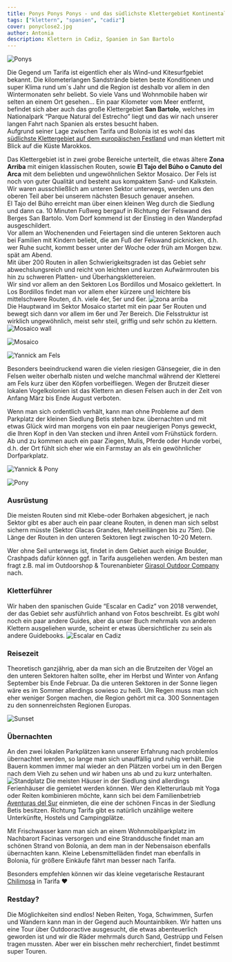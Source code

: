 ```yaml
---
title: Ponys Ponys Ponys - und das südlichste Klettergebiet Kontinentaleuropas
tags: ["klettern", "spanien", "cadiz"]
cover: ponyclose2.jpg
author: Antonia
description: Klettern in Cadiz, Spanien in San Bartolo
---
```

![Ponys](./ponyclose1.jpg)

Die Gegend um Tarifa ist eigentlich eher als Wind-und Kitesurfgebiet bekannt. Die kilometerlangen Sandstrände bieten beste Konditionen und super Klima rund um´s Jahr und die Region ist deshalb vor allem in den Wintermonaten sehr beliebt. So viele Vans und Wohnmobile haben wir selten an einem Ort gesehen…
Ein paar Kilometer vom Meer entfernt, befindet sich aber auch das große Klettergebiet **San Bartolo**, welches im Nationalpark “Parque Natural del Estrecho” liegt und das wir nach unserer langen Fahrt nach Spanien als erstes besucht haben. 
<br/>
Aufgrund seiner Lage zwischen Tarifa und Bolonia ist es wohl das [südlichste Klettergebiet auf dem europäischen Festland](https://goo.gl/maps/4UkUHLpYzg17eQqt8/) und man klettert mit Blick auf die Küste Marokkos.

Das Klettergebiet ist in zwei grobe Bereiche unterteilt, die etwas ältere **Zona Arriba** mit einigen klassischen Routen, sowie **El Tajo del Búho o Canuto del Arca** mit dem beliebten und ungewöhnlichen Sektor Mosaico. Der Fels ist noch von guter Qualität und besteht aus kompaktem Sand- und Kalkstein. Wir waren ausschließlich am unteren Sektor unterwegs, werden uns den oberen Teil aber bei unserem nächsten Besuch genauer ansehen.
<br/>
El Tajo del Búho erreicht man über einen kleinen Weg durch die Siedlung und dann ca. 10 Minuten Fußweg bergauf in Richtung der Felswand des Berges San Bartolo. Vom Dorf kommend ist der Einstieg in den Wanderpfad ausgeschildert. 
<br/>
Vor allem an Wochenenden und Feiertagen sind die unteren Sektoren auch bei Familien mit Kindern beliebt, die am Fuß der Felswand picknicken, d.h. wer Ruhe sucht, kommt besser unter der Woche oder früh am Morgen bzw. spät am Abend.
<br/>
Mit über 200 Routen in allen Schwierigkeitsgraden ist das Gebiet sehr abwechslungsreich und reicht von leichten und kurzen Aufwärmrouten bis hin zu schweren Platten- und Überhangsklettereien. 
<br/>
Wir sind vor allem an den Sektoren Los Bordillos und Mosaico geklettert. In Los Bordillos findet man vor allem eher kürzere und leichtere bis mittelschwere Routen, d.h. viele 4er, 5er und 6er.
![zona arriba](./yannickfels.jpg) 
<br/>
Die Hauptwand im Sektor Mosaico startet mit ein paar 5er Routen und bewegt sich dann vor allem im 6er und 7er Bereich. Die Felsstruktur ist wirklich ungewöhnlich, meist sehr steil, griffig und sehr schön zu klettern.
![Mosaico wall](./mosaicowall.JPG)

![Mosaico](./mosaico1.jpg)

![Yannick am Fels](./yannickwall.JPG)

Besonders beeindruckend waren die vielen riesigen Gänsegeier, die in den Felsen weiter oberhalb nisten und welche manchmal während der Kletterei am Fels kurz über den Köpfen vorbeifliegen. Wegen der Brutzeit dieser lokalen Vogelkolonien ist das Klettern an diesen Felsen auch in der Zeit von Anfang März bis Ende August verboten.

Wenn man sich ordentlich verhält, kann man ohne Probleme auf dem Parkplatz der kleinen Siedlung Betis stehen bzw. übernachten und mit etwas Glück wird man morgens von ein paar neugierigen Ponys geweckt, die Ihren Kopf in den Van stecken und ihren Anteil vom Frühstück fordern.
Ab und zu kommen auch ein paar Ziegen, Mulis, Pferde oder Hunde vorbei, d.h. der Ort fühlt sich eher wie ein Farmstay an als ein gewöhnlicher Dorfparkplatz.

![Yannick & Pony](./yannickpony.jpg)

![Pony](./pony.jpg)



### Ausrüstung

Die meisten Routen sind mit Klebe-oder Borhaken abgesichert, je nach Sektor gibt es aber auch ein paar cleane Routen, in denen man sich selbst sichern müsste (Sektor Glacas Grandes, Mehrseillängen bis zu 75m). Die Länge der Routen in den unteren Sektoren liegt zwischen 10-20 Metern.

Wer ohne Seil unterwegs ist, findet in dem Gebiet auch einige Boulder, Crashpads dafür können ggf. in Tarifa ausgeliehen werden. Am besten man fragt z.B. mal im Outdoorshop & Tourenanbieter [Girasol Outdoor Company](http://http://www.girasol-adventure.com/) nach.

### Kletterführer

Wir haben den spanischen Guide “Escalar en Cadiz” von 2018 verwendet, der das Gebiet sehr ausführlich anhand von Fotos beschreibt. Es gibt wohl noch ein paar andere Guides, aber da unser Buch mehrmals von anderen Klettern ausgeliehen wurde, scheint er etwas übersichtlicher zu sein als andere Guidebooks.
![Escalar en Cadiz](./guide.JPG) 

### Reisezeit

Theoretisch ganzjährig, aber da man sich an die Brutzeiten der Vögel an den unteren Sektoren halten sollte, eher im Herbst und Winter von Anfang September bis Ende Februar. Da die unteren Sektoren in der Sonne liegen wäre es im Sommer allerdings sowieso zu heiß. Um Regen muss man sich eher weniger Sorgen machen, die Region gehört mit ca. 300 Sonnentagen zu den sonnenreichsten Regionen Europas.

![Sunset](./sonnenuntergang.jpg) 

### Übernachten 

An den zwei lokalen Parkplätzen kann unserer Erfahrung nach problemlos übernachtet werden, so lange man sich unauffällig und ruhig verhält. Die Bauern kommen immer mal wieder an den Plätzen vorbei um in den Bergen nach dem Vieh zu sehen und wir haben uns ab und zu kurz unterhalten. 
![Standplatz](./standplatzbus.jpg) 
Die meisten Häuser in der Siedlung sind allerdings Ferienhäuser die gemietet werden können. 
Wer den Kletterurlaub mit Yoga oder Reiten kombinieren möchte, kann sich bei dem Familienbetrieb [Aventuras del Sur](http://aventurasdelsur.com/de/start/) einmieten, die eine der schönen Fincas in der Siedlung Betis besitzen.
Richtung Tarifa gibt es natürlich unzählige weitere Unterkünfte, Hostels und Campingplätze.

Mit Frischwasser kann man sich an einem Wohnmobilparkplatz im Nachbarort Facinas versorgen und eine Stranddusche findet man am schönen Strand von Bolonia, an dem man in der Nebensaison ebenfalls übernachten kann. Kleine Lebensmittelläden findet man ebenfalls in Bolonia, für größere Einkäufe fährt man besser nach Tarifa. 

Besonders empfehlen können wir das kleine vegetarische Restaurant [Chilimosa](https://www.chilimosa.com/) in Tarifa ♥ 

### Restday?

Die Möglichkeiten sind endlos! Neben Reiten, Yoga, Schwimmen, Surfen und Wandern kann man in der Gegend auch Mountainbiken. Wir hatten uns eine Tour über Outdooractive ausgesucht, die etwas abenteuerlich geworden ist und wir die Räder mehrmals durch Sand, Gestrüpp und Felsen tragen mussten. Aber wer ein bisschen mehr recherchiert, findet bestimmt super Touren.
